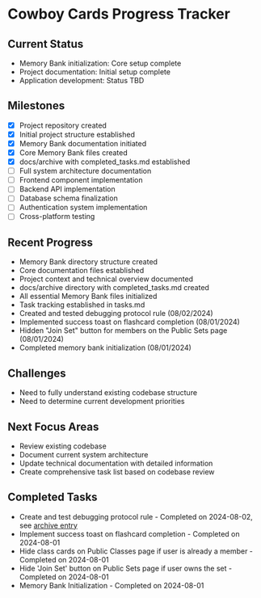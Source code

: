# Cowboy Cards Progress Tracker

## Current Status

- Memory Bank initialization: Core setup complete
- Project documentation: Initial setup complete
- Application development: Status TBD

## Milestones

- [x] Project repository created
- [x] Initial project structure established
- [x] Memory Bank documentation initiated
- [x] Core Memory Bank files created
- [x] docs/archive with completed_tasks.md established
- [ ] Full system architecture documentation
- [ ] Frontend component implementation
- [ ] Backend API implementation
- [ ] Database schema finalization
- [ ] Authentication system implementation
- [ ] Cross-platform testing

## Recent Progress

- Memory Bank directory structure created
- Core documentation files established
- Project context and technical overview documented
- docs/archive directory with completed_tasks.md created
- All essential Memory Bank files initialized
- Task tracking established in tasks.md
- Created and tested debugging protocol rule (08/02/2024)
- Implemented success toast on flashcard completion (08/01/2024)
- Hidden "Join Set" button for members on the Public Sets page (08/01/2024)
- Completed memory bank initialization (08/01/2024)

## Challenges

- Need to fully understand existing codebase structure
- Need to determine current development priorities

## Next Focus Areas

- Review existing codebase
- Document current system architecture
- Update technical documentation with detailed information
- Create comprehensive task list based on codebase review

## Completed Tasks

- Create and test debugging protocol rule - Completed on 2024-08-02, see [archive entry](mdc:../docs/archive/completed_tasks.md#task-create-and-test-debugging-protocol-rule-v10)
- Implement success toast on flashcard completion - Completed on 2024-08-01
- Hide class cards on Public Classes page if user is already a member - Completed on 2024-08-01
- Hide 'Join Set' button on Public Sets page if user owns the set - Completed on 2024-08-01
- Memory Bank Initialization - Completed on 2024-08-01
